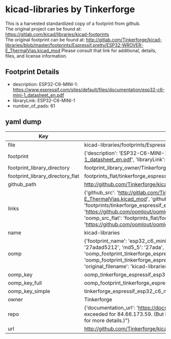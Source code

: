 # kicad-libraries by Tinkerforge  
This is a harvested standardized copy of a footprint from github.  
The original project can be found at:  
https://gitlab.com/kicad/libraries/kicad-footprints  
The original footprint can be found at:
http://gitlab.com/Tinkerforge/kicad-libraries/blob/master/footprints/Espressif.pretty/ESP32-WROVER-E_ThermalVias.kicad_mod
Please consult that link for additional, details, files, and license information.  
## Footprint Details
* description: ESP32-C6-MINI-1: https://www.espressif.com/sites/default/files/documentation/esp32-c6-mini-1_datasheet_en.pdf  
* libraryLink: ESP32-C6-MINI-1  
* number_of_pads: 61  
## yaml dump  
| Key | Value |  
| --- | --- |  
| file | kicad-libraries/footprints/Espressif.pretty/ESP32-C6-MINI-1.kicad_mod |  
| footprint | {'description': 'ESP32-C6-MINI-1: https://www.espressif.com/sites/default/files/documentation/esp32-c6-mini-1_datasheet_en.pdf', 'libraryLink': 'ESP32-C6-MINI-1', 'number_of_pads': 61} |  
| footprint_library_directory | footprint_library_owner/Tinkerforge_kicad-libraries |  
| footprint_library_directory_flat | footprints_flat/tinkerforge_espressif_esp32_c6_mini_1/working |  
| github_path | http://github.com/Tinkerforge/kicad-libraries/blob/master/footprints/Espressif.pretty/ESP32-C6-MINI-1.kicad_mod |  
| links | {'github_src': 'http://gitlab.com/Tinkerforge/kicad-libraries/blob/master/footprints/Espressif.pretty/ESP32-WROVER-E_ThermalVias.kicad_mod', 'github_src_repo': 'https://gitlab.com/kicad/libraries/kicad-footprints', 'oomp_bot': 'footprints/tinkerforge_espressif_esp32_c6_mini_1/working', 'oomp_bot_github': 'https://github.com/oomlout/oomlout_oomp_footprint_bot/tree/main/footprints/tinkerforge_espressif_esp32_c6_mini_1/working', 'oomp_src_flat': 'footprints_flat/footprints_flat/tinkerforge_espressif_esp32_c6_mini_1/working', 'oomp_src_flat_github': 'https://github.com/oomlout/oomlout_oomp_footprint_src/tree/main/footprints_flat/tinkerforge_espressif_esp32_c6_mini_1/working'} |  
| name | kicad-libraries |  
| oomp | {'footprint_name': 'esp32_c6_mini_1', 'library_name': 'espressif', 'md5': '27adad52121c9aba18314053a4bea5b0', 'md5_10': '27adad5212', 'md5_5': '27ada', 'md5_6': '27adad', 'oomp_key': 'oomp_tinkerforge_espressif_esp32_c6_mini_1', 'oomp_key_extra': 'oomp_footprint_tinkerforge_espressif_esp32_c6_mini_1', 'oomp_key_full': 'oomp_footprint_tinkerforge_espressif_esp32_c6_mini_1_27adad', 'oomp_key_simple': 'tinkerforge_espressif_esp32_c6_mini_1', 'original_filename': 'kicad-libraries/footprints/Espressif.pretty/ESP32-C6-MINI-1.kicad_mod', 'owner_name': 'tinkerforge'} |  
| oomp_key | oomp_tinkerforge_espressif_esp32_c6_mini_1 |  
| oomp_key_full | oomp_footprint_tinkerforge_espressif_esp32_c6_mini_1 |  
| oomp_key_simple | tinkerforge_espressif_esp32_c6_mini_1 |  
| owner | Tinkerforge |  
| repo | {'documentation_url': 'https://docs.github.com/rest/overview/resources-in-the-rest-api#rate-limiting', 'message': "API rate limit exceeded for 84.66.173.59. (But here's the good news: Authenticated requests get a higher rate limit. Check out the documentation for more details.)"} |  
| url | http://github.com/Tinkerforge/kicad-libraries |  

